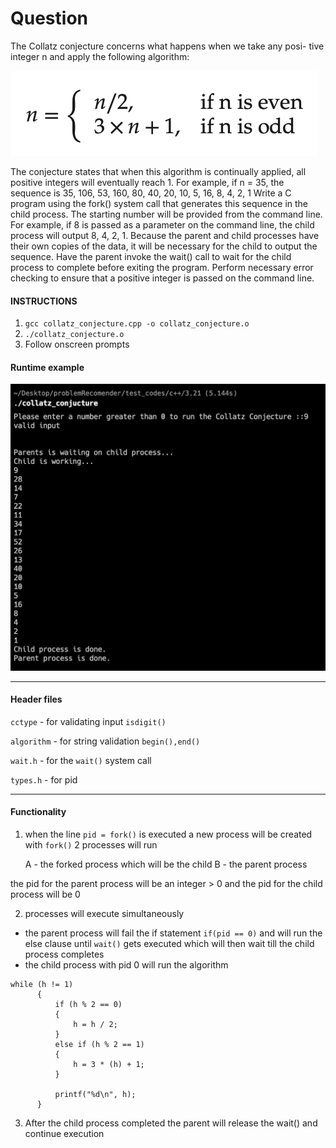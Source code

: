 # Question

The Collatz conjecture concerns what happens when we take any posi- tive integer n and apply the following algorithm:

![alt text](https://github.com/shashanksk/CS_MinorProjrct/blob/main/2.24/images/Screenshot%202022-11-09%20at%2010.56.49%20AM.png)

The conjecture states that when this algorithm is continually applied, all positive integers will eventually reach 1. For example, if n = 35, the sequence is 35, 106, 53, 160, 80, 40, 20, 10, 5, 16, 8, 4, 2, 1 Write a C program using the fork() system call that generates this sequence in the child process. The starting number will be provided from the command line. For example, if 8 is passed as a parameter on the command line, the child process will output 8, 4, 2, 1. Because the parent and child processes have their own copies of the data, it will be necessary for the child to output the sequence. Have the parent invoke the wait() call to wait for the child process to complete before exiting the program. Perform necessary error checking to ensure that a positive integer is passed on the command line.


#### INSTRUCTIONS
1. `gcc collatz_conjecture.cpp -o collatz_conjecture.o`
2. `./collatz_conjecture.o`
3. Follow onscreen prompts

#### Runtime example
![alt text](https://github.com/shashanksk/CS_MinorProjrct/blob/main/3.21/images/Screenshot%202022-11-09%20at%2012.13.05%20PM.png)

---

#### Header files
`cctype`    - for validating input `isdigit()`

`algorithm` - for string validation `begin(),end()`

`wait.h`    - for the `wait()` system call

`types.h`   - for pid 

---

#### Functionality

1. when the line `pid = fork()` is executed a new process will be created with `fork()`
   2 processes will run 

   A - the forked process which will be the child
   B - the parent process

the pid for the parent process will be an integer > 0
and the pid for the child process will be 0

2. processes will execute simultaneously 
  - the parent process will fail the if statement `if(pid == 0)` and will run the else clause until `wait()` gets executed which will then wait till the child process completes
  - the child process with pid 0 will run the algorithm 
  ```    
  while (h != 1)
        {
            if (h % 2 == 0)
            {
                h = h / 2;
            }
            else if (h % 2 == 1)
            {
                h = 3 * (h) + 1;
            }

            printf("%d\n", h);
        }
   ```
        
3. After the child process completed the parent will release the wait() and continue execution        
